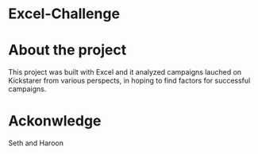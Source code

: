 # Excel-Challenge

# About the project
This project was built with Excel and it analyzed campaigns lauched on Kickstarer from various perspects, in hoping to find factors for successful campaigns. 

# Ackonwledge
Seth and Haroon
